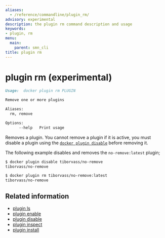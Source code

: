 ```yaml
---
aliases:
  - /reference/commandline/plugin_rm/
advisory: experimental
description: the plugin rm command description and usage
keywords:
- plugin, rm
menu:
  main:
    parent: smn_cli
title: plugin rm
---
```


# plugin rm (experimental)

```markdown
Usage:  docker plugin rm PLUGIN

Remove one or more plugins

Aliases:
  rm, remove

Options:
      --help   Print usage
```

Removes a plugin. You cannot remove a plugin if it is active, you must disable
a plugin using the [`docker plugin disable`](plugin_disable.md) before removing
it.

The following example disables and removes the `no-remove:latest` plugin;

```bash
$ docker plugin disable tiborvass/no-remove
tiborvass/no-remove

$ docker plugin rm tiborvass/no-remove:latest
tiborvass/no-remove
```

## Related information

* [plugin ls](plugin_ls.md)
* [plugin enable](plugin_enable.md)
* [plugin disable](plugin_disable.md)
* [plugin inspect](plugin_inspect.md)
* [plugin install](plugin_install.md)

